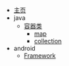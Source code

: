 - [主页](/zh-cn/)
- java
	- [容器类]()
	   - [map](/zh-cn/java/容器类/map)
	   - [collection](/zh-cn/java/容器类/collection)
- android
	- [Framework](/zh-cn/android/Framework/README)

